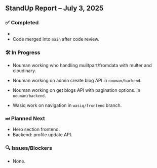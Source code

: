 ## StandUp Report – July 3, 2025

### ✅ Completed
-
- Code merged into `main` after code review.

### 🛠 In Progress
- Nouman working who handling mulitpart/fromdata with multer and cloudinary.
- Nouman working on admin create blog API in `nouman/backend`.
- Nouman working on get blogs API with pagination options. in `nouman/backend`.

- Wasiq work on navigation in `wasiq/frontend` branch.



### ⏭ Planned Next
- Hero section frontend.
- Backend: profile update API.

### 🔍 Issues/Blockers
- None.